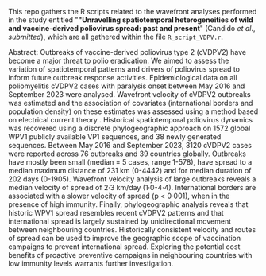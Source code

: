 This repo gathers the R scripts related to the wavefront analyses performed in the study entitled "**"Unravelling spatiotemporal heterogeneities of wild and vaccine-derived poliovirus spread: past and present**" (Candido *et al*., *submitted*), which are all gathered within the file `R_script_VDPV.r`.

Abstract: Outbreaks of vaccine-derived poliovirus type 2 (cVDPV2) have become a major threat to polio eradication. We aimed to assess the variation of spatiotemporal patterns and drivers of poliovirus spread to inform future outbreak response activities. Epidemiological data on all poliomyelitis cVDPV2 cases with paralysis onset between May 2016 and September 2023 were analysed. Wavefront velocity of cVDPV2 outbreaks was estimated and the association of covariates (international borders and population density) on these estimates was assessed using a method based on electrical current theory . Historical spatiotemporal poliovirus dynamics was recovered using a discrete phylogeographic approach on 1572 global WPV1 publicly available VP1 sequences, and 38 newly generated sequences. Between May 2016 and September 2023, 3120 cVDPV2 cases were reported across 76 outbreaks and 39 countries globally. Outbreaks have mostly been small (median = 5 cases, range 1-578), have spread to a median maximum distance of 231 km (0-4442) and for median duration of 202 days (0-1905). Wavefront velocity analysis of large outbreaks reveals a median velocity of spread of 2·3 km/day (1·0-4·4). International borders are associated with a slower velocity of spread (p < 0·001), when in the presence of high immunity. Finally, phylogeographic analysis reveals that historic WPV1 spread resembles recent cVDPV2 patterns and that international spread is largely sustained by unidirectional movement between neighbouring countries. Historically consistent velocity and routes of spread can be used to improve the geographic scope of vaccination campaigns to prevent international spread. Exploring the potential cost benefits of proactive preventive campaigns in neighbouring countries with low immunity levels warrants further investigation.   
